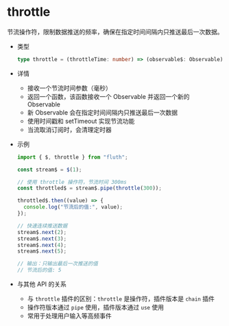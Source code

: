 # throttle

节流操作符，限制数据推送的频率，确保在指定时间间隔内只推送最后一次数据。

- 类型

  ```typescript
  type throttle = (throttleTime: number) => (observable$: Observable) => Observable;
  ```

- 详情

  - 接收一个节流时间参数（毫秒）
  - 返回一个函数，该函数接收一个 Observable 并返回一个新的 Observable
  - 新 Observable 会在指定时间间隔内只推送最后一次数据
  - 使用时间戳和 setTimeout 实现节流功能
  - 当流取消订阅时，会清理定时器

- 示例

  ```typescript
  import { $, throttle } from "fluth";

  const stream$ = $(1);

  // 使用 throttle 操作符，节流时间 300ms
  const throttled$ = stream$.pipe(throttle(300));

  throttled$.then((value) => {
    console.log("节流后的值:", value);
  });

  // 快速连续推送数据
  stream$.next(2);
  stream$.next(3);
  stream$.next(4);
  stream$.next(5);

  // 输出：只输出最后一次推送的值
  // 节流后的值: 5
  ```

- 与其他 API 的关系

  - 与 `throttle` 插件的区别：`throttle` 是操作符，插件版本是 `chain` 插件
  - 操作符版本通过 `pipe` 使用，插件版本通过 `use` 使用
  - 常用于处理用户输入等高频事件
